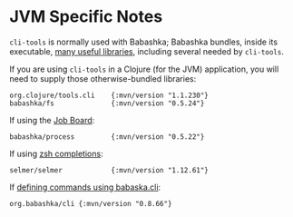 # JVM Specific Notes

`cli-tools` is normally used with Babashka; Babashka bundles, inside its executable,
[many useful libraries](https://book.babashka.org/#libraries), including several needed by `cli-tools`.

If you are using `cli-tools` in a Clojure (for the JVM) application, you will need to supply those otherwise-bundled libraries:

    org.clojure/tools.cli    {:mvn/version "1.1.230"}
    babashka/fs              {:mvn/version "0.5.24"}

If using the [Job Board](jobs.md):

    babashka/process         {:mvn/version "0.5.22"}

If using [zsh completions](completions.md):

    selmer/selmer            {:mvn/version "1.12.61"}

If [defining commands using babaska.cli](babashka-cli.md):

    org.babashka/cli {:mvn/version "0.8.66"}
